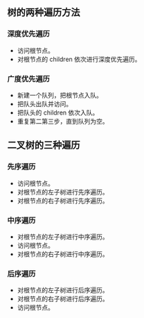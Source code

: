 ## 树的两种遍历方法

### 深度优先遍历

-   访问根节点。
-   对根节点的 children 依次进行深度优先遍历。

### 广度优先遍历

-   新建一个队列，把根节点入队。
-   把队头出队并访问。
-   把队头的 children 依次入队。
-   重复第二第三步，直到队列为空。

## 二叉树的三种遍历

### 先序遍历

-   访问根节点。
-   对根节点的左子树进行先序遍历。
-   对根节点的右子树进行先序遍历。

### 中序遍历

-   对根节点的左子树进行中序遍历。
-   访问根节点。
-   对根节点的右子树进行中序遍历。

### 后序遍历

-   对根节点的左子树进行后序遍历。
-   对根节点的右子树进行后序遍历。
-   访问根节点。
